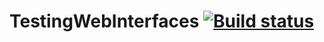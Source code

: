 # TestingWebInterfaces [![Build status](https://ci.appveyor.com/api/projects/status/p37l96dhvnb5ckqu?svg=true)](https://ci.appveyor.com/project/Arina-Morozova/testingwebinterfaces)
